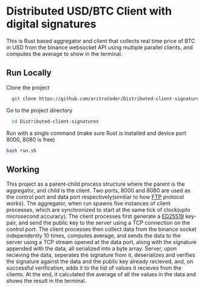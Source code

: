 
# Distributed USD/BTC Client with digital signatures

This is Rust based aggregator and client that collects real time price of BTC in USD from the binance websocket API using multiple parallel clients, and computes the average to show in the terminal.


## Run Locally

Clone the project

```bash
  git clone https://github.com/aritroCoder/Distributed-client-signatures
```

Go to the project directory

```bash
  cd Distributed-client-signatures
```

Run with a single command (make sure Rust is installed and device port 8000, 8080 is free)

```bash
bash run.sh
```

## Working

This project as a parent-child process structure where the parent is the aggregator, and child is the client. Two ports, 8000 and 8080 are used as the control port and data port respectively(similiar to how [FTP](https://datatracker.ietf.org/doc/html/rfc959) protocol works). The aggregator, when run spawns five instances of client processes, which are synchronized to start at the same tick of clock(upto microsecond accuracy). The client processes first generate a [ED25519](https://ed25519.cr.yp.to/) key-pair, and send the public key to the server using a TCP connection on the control port. The client processes then collect data from the binance socket independently 10 times, computes average, and sends the data to the server using a TCP stream opened at the data port, along with the signature appended with the data, all serialized into a byte array. Server, upon recieving the data, seperates the signature from it, deserializes and verifies the signature against the data and the public key already recieved, and, on successful verification, adds it to the list of values it recieves from the clients. At the end, it calculated the average of all the values in the data and shows the result in the terminal.
